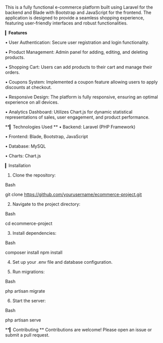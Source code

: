 This is a fully functional e-commerce platform built using Laravel for the backend and Blade with Bootstrap and JavaScript for the frontend. The application is designed to provide a seamless shopping experience, featuring user-friendly interfaces and robust functionalities.

▎**Features**

• User Authentication: Secure user registration and login functionality.

• Product Management: Admin panel for adding, editing, and deleting products.

• Shopping Cart: Users can add products to their cart and manage their orders.

• Coupons System: Implemented a coupon feature allowing users to apply discounts at checkout.

• Responsive Design: The platform is fully responsive, ensuring an optimal experience on all devices.

• Analytics Dashboard: Utilizes Chart.js for dynamic statistical representations of sales, user engagement, and product performance.

**▎Technologies Used
**
• Backend: Laravel (PHP Framework)

• Frontend: Blade, Bootstrap, JavaScript

• Database: MySQL

• Charts: Chart.js

▎Installation

1. Clone the repository:
   
Bash

   git clone https://github.com/yourusername/ecommerce-project.git
   

2. Navigate to the project directory:
   
Bash

   cd ecommerce-project
   

3. Install dependencies:
   
Bash

   composer install
   npm install
   

4. Set up your .env file and database configuration.

5. Run migrations:
   
Bash

   php artisan migrate
   

6. Start the server:
   
Bash

   php artisan serve
   

**▎Contributing
**
Contributions are welcome! Please open an issue or submit a pull request.
